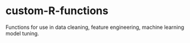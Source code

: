 # custom-R-functions
Functions for use in data cleaning, feature engineering, machine learning model tuning. 
